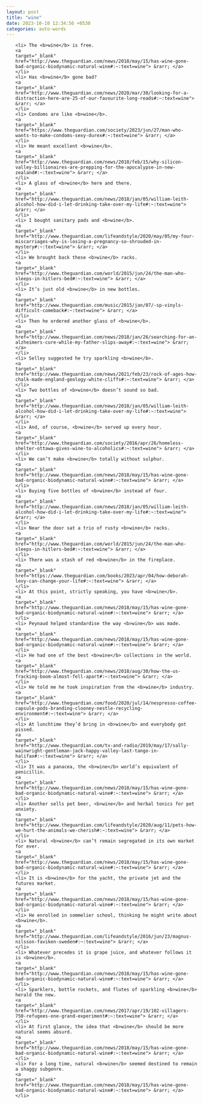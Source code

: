 ```yaml
---
layout: post
title: "wine"
date: 2023-10-10 12:34:56 +0530
categories: auto-words
---
```

<ol>

    <li> The <b>wine</b> is free.
    <a 
    target="_blank" 
    href="http://www.theguardian.com/news/2018/may/15/has-wine-gone-bad-organic-biodynamic-natural-wine#:~:text=wine"> &rarr; </a>
    </li>
    <li> Has <b>wine</b> gone bad?
    <a 
    target="_blank" 
    href="http://www.theguardian.com/news/2020/mar/30/looking-for-a-distraction-here-are-25-of-our-favourite-long-reads#:~:text=wine"> &rarr; </a>
    </li>
    <li> Condoms are like <b>wine</b>.
    <a 
    target="_blank" 
    href="https://www.theguardian.com/society/2023/jun/27/man-who-wants-to-make-condoms-sexy-durex#:~:text=wine"> &rarr; </a>
    </li>
    <li> He meant excellent <b>wine</b>.
    <a 
    target="_blank" 
    href="http://www.theguardian.com/news/2018/feb/15/why-silicon-valley-billionaires-are-prepping-for-the-apocalypse-in-new-zealand#:~:text=wine"> &rarr; </a>
    </li>
    <li> A glass of <b>wine</b> here and there.
    <a 
    target="_blank" 
    href="http://www.theguardian.com/news/2018/jan/05/william-leith-alcohol-how-did-i-let-drinking-take-over-my-life#:~:text=wine"> &rarr; </a>
    </li>
    <li> I bought sanitary pads and <b>wine</b>.
    <a 
    target="_blank" 
    href="http://www.theguardian.com/lifeandstyle/2020/may/05/my-four-miscarriages-why-is-losing-a-pregnancy-so-shrouded-in-mystery#:~:text=wine"> &rarr; </a>
    </li>
    <li> We brought back these <b>wine</b> racks.
    <a 
    target="_blank" 
    href="http://www.theguardian.com/world/2015/jun/24/the-man-who-sleeps-in-hitlers-bed#:~:text=wine"> &rarr; </a>
    </li>
    <li> It’s just old <b>wine</b> in new bottles.
    <a 
    target="_blank" 
    href="http://www.theguardian.com/music/2015/jan/07/-sp-vinyls-difficult-comeback#:~:text=wine"> &rarr; </a>
    </li>
    <li> Then he ordered another glass of <b>wine</b>.
    <a 
    target="_blank" 
    href="http://www.theguardian.com/news/2018/jan/26/searching-for-an-alzheimers-cure-while-my-father-slips-away#:~:text=wine"> &rarr; </a>
    </li>
    <li> Selley suggested he try sparkling <b>wine</b>.
    <a 
    target="_blank" 
    href="http://www.theguardian.com/news/2021/feb/23/rock-of-ages-how-chalk-made-england-geology-white-cliffs#:~:text=wine"> &rarr; </a>
    </li>
    <li> Two bottles of <b>wine</b> doesn’t sound so bad.
    <a 
    target="_blank" 
    href="http://www.theguardian.com/news/2018/jan/05/william-leith-alcohol-how-did-i-let-drinking-take-over-my-life#:~:text=wine"> &rarr; </a>
    </li>
    <li> And, of course, <b>wine</b> served up every hour.
    <a 
    target="_blank" 
    href="http://www.theguardian.com/society/2016/apr/26/homeless-shelter-ottawa-gives-wine-to-alcoholics#:~:text=wine"> &rarr; </a>
    </li>
    <li> We can’t make <b>wine</b> totally without sulphur.
    <a 
    target="_blank" 
    href="http://www.theguardian.com/news/2018/may/15/has-wine-gone-bad-organic-biodynamic-natural-wine#:~:text=wine"> &rarr; </a>
    </li>
    <li> Buying five bottles of <b>wine</b> instead of four.
    <a 
    target="_blank" 
    href="http://www.theguardian.com/news/2018/jan/05/william-leith-alcohol-how-did-i-let-drinking-take-over-my-life#:~:text=wine"> &rarr; </a>
    </li>
    <li> Near the door sat a trio of rusty <b>wine</b> racks.
    <a 
    target="_blank" 
    href="http://www.theguardian.com/world/2015/jun/24/the-man-who-sleeps-in-hitlers-bed#:~:text=wine"> &rarr; </a>
    </li>
    <li> There was a stash of red <b>wine</b> in the fireplace.
    <a 
    target="_blank" 
    href="https://www.theguardian.com/books/2023/apr/04/how-deborah-levy-can-change-your-life#:~:text=wine"> &rarr; </a>
    </li>
    <li> At this point, strictly speaking, you have <b>wine</b>.
    <a 
    target="_blank" 
    href="http://www.theguardian.com/news/2018/may/15/has-wine-gone-bad-organic-biodynamic-natural-wine#:~:text=wine"> &rarr; </a>
    </li>
    <li> Peynaud helped standardise the way <b>wine</b> was made.
    <a 
    target="_blank" 
    href="http://www.theguardian.com/news/2018/may/15/has-wine-gone-bad-organic-biodynamic-natural-wine#:~:text=wine"> &rarr; </a>
    </li>
    <li> He had one of the best <b>wine</b> collections in the world.
    <a 
    target="_blank" 
    href="http://www.theguardian.com/news/2018/aug/30/how-the-us-fracking-boom-almost-fell-apart#:~:text=wine"> &rarr; </a>
    </li>
    <li> He told me he took inspiration from the <b>wine</b> industry.
    <a 
    target="_blank" 
    href="http://www.theguardian.com/food/2020/jul/14/nespresso-coffee-capsule-pods-branding-clooney-nestle-recycling-environment#:~:text=wine"> &rarr; </a>
    </li>
    <li> At lunchtime they’d bring in <b>wine</b> and everybody got pissed.
    <a 
    target="_blank" 
    href="http://www.theguardian.com/tv-and-radio/2019/may/17/sally-wainwright-gentleman-jack-happy-valley-last-tango-in-halifax#:~:text=wine"> &rarr; </a>
    </li>
    <li> It was a panacea, the <b>wine</b> world’s equivalent of penicillin.
    <a 
    target="_blank" 
    href="http://www.theguardian.com/news/2018/may/15/has-wine-gone-bad-organic-biodynamic-natural-wine#:~:text=wine"> &rarr; </a>
    </li>
    <li> Another sells pet beer, <b>wine</b> and herbal tonics for pet anxiety.
    <a 
    target="_blank" 
    href="http://www.theguardian.com/lifeandstyle/2020/aug/11/pets-how-we-hurt-the-animals-we-cherish#:~:text=wine"> &rarr; </a>
    </li>
    <li> Natural <b>wine</b> can’t remain segregated in its own market for ever.
    <a 
    target="_blank" 
    href="http://www.theguardian.com/news/2018/may/15/has-wine-gone-bad-organic-biodynamic-natural-wine#:~:text=wine"> &rarr; </a>
    </li>
    <li> It is <b>wine</b> for the yacht, the private jet and the futures market.
    <a 
    target="_blank" 
    href="http://www.theguardian.com/news/2018/may/15/has-wine-gone-bad-organic-biodynamic-natural-wine#:~:text=wine"> &rarr; </a>
    </li>
    <li> He enrolled in sommelier school, thinking he might write about <b>wine</b>.
    <a 
    target="_blank" 
    href="http://www.theguardian.com/lifeandstyle/2016/jun/23/magnus-nilsson-faviken-sweden#:~:text=wine"> &rarr; </a>
    </li>
    <li> Whatever precedes it is grape juice, and whatever follows it is <b>wine</b>.
    <a 
    target="_blank" 
    href="http://www.theguardian.com/news/2018/may/15/has-wine-gone-bad-organic-biodynamic-natural-wine#:~:text=wine"> &rarr; </a>
    </li>
    <li> Sparklers, bottle rockets, and flutes of sparkling <b>wine</b> herald the new.
    <a 
    target="_blank" 
    href="http://www.theguardian.com/news/2017/apr/19/102-villagers-750-refugees-one-grand-experiment#:~:text=wine"> &rarr; </a>
    </li>
    <li> At first glance, the idea that <b>wine</b> should be more natural seems absurd.
    <a 
    target="_blank" 
    href="http://www.theguardian.com/news/2018/may/15/has-wine-gone-bad-organic-biodynamic-natural-wine#:~:text=wine"> &rarr; </a>
    </li>
    <li> For a long time, natural <b>wine</b> seemed destined to remain a shaggy subgenre.
    <a 
    target="_blank" 
    href="http://www.theguardian.com/news/2018/may/15/has-wine-gone-bad-organic-biodynamic-natural-wine#:~:text=wine"> &rarr; </a>
    </li>